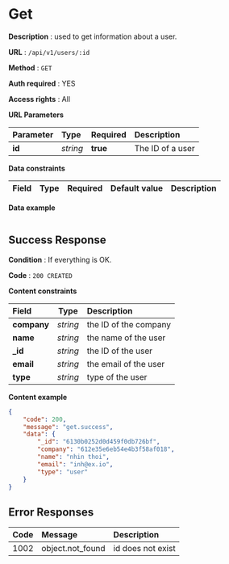 # Get

**Description** : used to get information about a user.

**URL** : `/api/v1/users/:id`

**Method** : `GET`

**Auth required** : YES

**Access rights** : All

**URL Parameters**

| Parameter   | Type        | Required        | Description                      |
| :---------- | :---------- | :-------------- | :------------------------------- |
|   **id**      |    *string*      |    **true**        |   The ID of a user |

**Data constraints**

| Field          | Type           | Required        | Default value   | Description                      |
| :------------- | :------------- | :-------------- | :-------------- | :--------------------------------|

**Data example** 

```json
```


## Success Response

**Condition** : If everything is OK.

**Code** : `200 CREATED`

**Content constraints**

| Field          | Type           | Description                        |
| :------------- | :------------: |  :-------------------------------- |
|   **company**        |    *string*      |  the ID of the company |
|   **name**         |    *string*      | the name of the user |
|   **_id**          |    *string*      |  the ID of the user    |
|   **email**          |    *string*      |  the email of the user    |
|   **type**          |    *string*      |  type of the user    |

**Content example**

```json
{
    "code": 200,
    "message": "get.success",
    "data": {
        "_id": "6130b0252d0d459f0db726bf",
        "company": "612e35e6eb54e4b3f58af018",
        "name": "nhin thoi",
        "email": "inh@ex.io",
        "type": "user"
    }
}
```

## Error Responses

| Code        | Message              | Description             |
| :---------- | :------------------- | :---------------------- |
|   1002      |    object.not_found      |   id does not exist |
